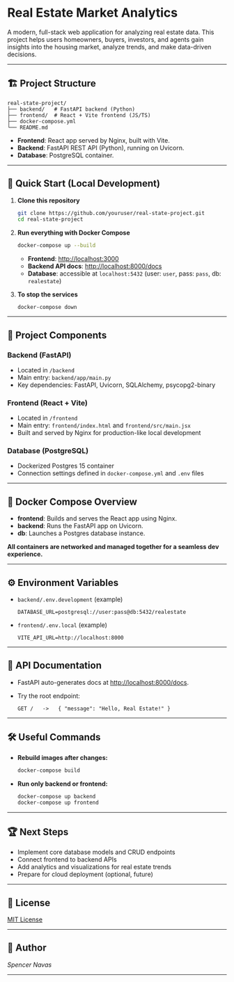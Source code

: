 # Real Estate Market Analytics

A modern, full-stack web application for analyzing real estate data.
This project helps users homeowners, buyers, investors, and agents gain insights into the housing market, analyze trends, and make data-driven decisions.

---

## 🏗️ Project Structure

```
real-state-project/
├── backend/   # FastAPI backend (Python)
├── frontend/  # React + Vite frontend (JS/TS)
├── docker-compose.yml
└── README.md
```

* **Frontend**: React app served by Nginx, built with Vite.
* **Backend**: FastAPI REST API (Python), running on Uvicorn.
* **Database**: PostgreSQL container.

---

## 🚀 Quick Start (Local Development)

1. **Clone this repository**

   ```bash
   git clone https://github.com/youruser/real-state-project.git
   cd real-state-project
   ```

2. **Run everything with Docker Compose**

   ```bash
   docker-compose up --build
   ```

   * **Frontend**: [http://localhost:3000](http://localhost:3000)
   * **Backend API docs**: [http://localhost:8000/docs](http://localhost:8000/docs)
   * **Database**: accessible at `localhost:5432` (user: `user`, pass: `pass`, db: `realestate`)

3. **To stop the services**

   ```
   docker-compose down
   ```

---

## 🧩 Project Components

### Backend (FastAPI)

* Located in `/backend`
* Main entry: `backend/app/main.py`
* Key dependencies: FastAPI, Uvicorn, SQLAlchemy, psycopg2-binary

### Frontend (React + Vite)

* Located in `/frontend`
* Main entry: `frontend/index.html` and `frontend/src/main.jsx`
* Built and served by Nginx for production-like local development

### Database (PostgreSQL)

* Dockerized Postgres 15 container
* Connection settings defined in `docker-compose.yml` and `.env` files

---

## 🐳 Docker Compose Overview

* **frontend**: Builds and serves the React app using Nginx.
* **backend**: Runs the FastAPI app on Uvicorn.
* **db**: Launches a Postgres database instance.

**All containers are networked and managed together for a seamless dev experience.**

---

## ⚙️ Environment Variables

* `backend/.env.development` (example)

  ```
  DATABASE_URL=postgresql://user:pass@db:5432/realestate
  ```

* `frontend/.env.local` (example)

  ```
  VITE_API_URL=http://localhost:8000
  ```

---

## 📖 API Documentation

* FastAPI auto-generates docs at [http://localhost:8000/docs](http://localhost:8000/docs).
* Try the root endpoint:

  ```
  GET /   ->   { "message": "Hello, Real Estate!" }
  ```

---

## 🛠️ Useful Commands

* **Rebuild images after changes:**

  ```bash
  docker-compose build
  ```
* **Run only backend or frontend:**

  ```bash
  docker-compose up backend
  docker-compose up frontend
  ```

---

## 🏆 Next Steps

* Implement core database models and CRUD endpoints
* Connect frontend to backend APIs
* Add analytics and visualizations for real estate trends
* Prepare for cloud deployment (optional, future)

---

## 📄 License

[MIT License](LICENSE)

---

## 👤 Author

*Spencer Navas*

---
